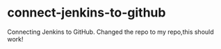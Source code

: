 # connect-jenkins-to-github
Connecting Jenkins to GitHub.
Changed the repo to my repo,this should work!
